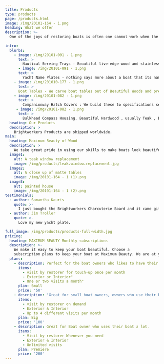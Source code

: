 ```yaml
---
title: Products
type: products
page: /products.html
image: /img/20101-164 - 1.png
heading: What we offer
description: >-
  One of the joys of restoring boats is often one cannot work when the weather does not cooperate. During these periods we continue to hone our skills by making beautiful hand-made items that makes boats more beautiful.
  
intro:
  blurbs:
    - image: /img/20101-091 - 1.png
      text: >
        Nautical Serving Trays - Beautiful live-edge wood and stainless steel or brass fittings are turned into beautiful servings trays, Charcuterie Boards, and Bread Boards to make boating life even better. We customize by doing veneer engraving of boat names and peoples names to further make our trays special. 
      - image: /img/20101-091 - 1.png
      text: >
        Yacht Name Plates - nothing says more about a boat that its name and how its owner cares for it. We use the latest CNC/Laser technology to carve boat names out of the finest wood available, and then finish them to stay beautiful longer. We use special sunblocking compounds to make the name plate last and withstand weathering. We guarantee the name plates for 4 years - because we treat the wood, pigments, and brightwork with the latest technology.
    - image: /img/201010-177 - 1.png
      text: >
      Boat Tables - We carve boat tables out of Beautiful Woods and preserve them with AWLWOOD brightwork so they stand out amongst the crowd. Every table we do is custom, and we use computerized CNC routers to make them perfect. Usually boat owners have us just do the top of the tables, securing their existing pedestals to the bottom of our tables. 
    - image: /img/20101-082 - 1.png
      text: >
        Companionway Hatch Covers : We build these to specifications sent in by our customers. We do these for our sustaining members at $30 per hour, and for regular customers at $50 per hour. All our quotes are not-to-exceed prior to starting work . Usually the owner makes a temporary cover and sends us the pieces so we can restore or replace identically. We also accept detailed measurements and photos to allow for the existing covers to be left in place until the new ones are delivered.
     - image: /img/20101-082 - 1.png
      text: >
        Bulkhead Compass Housing. Beautiful Hardwood , usually Teak , Bulkhead compass housings made specifically to your compass add increased functionality and beauty to every boat. We already have templates for all makes and models of Plastimo and Ritchie Navigation Bulkhead compasses to make ordering and installation easier. We also do many other based upon exact dimensions provided by our customers.
  heading: Our Products
  description: >
    Brightworkers Products are shipped worldwide.
main:
  heading: Maximum Beauty of Wood
  description: >
    We take great pride in using our skills to make boats look beautiful. We apply those same skills to make a small number of products for our clients, our sustaining members, and boat owners everywhere.
  image1:
    alt: A teak window replacement
    image: /img/products/teak.window.replacement.jpg
  image2:
    alt: A close up of matte tables
    image: /img/20101-164 - 1 (1).png
  image3:
    alt: painted house
    image: /img/20101-164 - 1 (2).png
testimonials:
  - author: Samantha Kauris
    quote: >-
      I just bought the Brightworkers Charcuterie Board and it came gift wrapped beautifully. I couldn’t even believe how beautiful the wood and the craftmanship was. .
  - author: Jim Troller
    quote: >-
      Love my new yacht plate. 
      
full_image: /img/products/products-full-width.jpg
pricing:
  heading: MAXIMUM BEAUTY Monthly subscriptions
  description: >-
    We make it easy to keep your boat beautiful. Choose a
    subscription plans to keep your boat at Maximum Beauty. We are at your doorstep whenever you need a touch-up. Contact us about more details and payment info.
  plans:
    - description: Perfect for the boat owners who likes to have their boat looking the best all year long.
      items:
        - visit by restorer for touch-up once per month
        - Exterior or Interior"
        - One or two visits a month"
      plan: Small
      price: '50'
    - description: 'Great for small boat owners, owners who use their boat a lot'
      items:
        - visit by restorer on demand
        - Exterior & Interior
        - Up to 4 different visits per month
      plan: Big
      price: '100'
    - description: Great for Boat owner who uses their boat a lot. 
      items:
        - Visit by restorer Whenever you need
        - Exterior & Interior
        - Unlimited visits
      plan: Premiere 
      price: '200'
---
```


